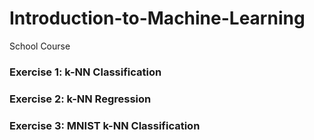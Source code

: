 # Introduction-to-Machine-Learning
School Course
### Exercise 1: k-NN Classification
### Exercise 2: k-NN Regression
### Exercise 3: MNIST k-NN Classification
